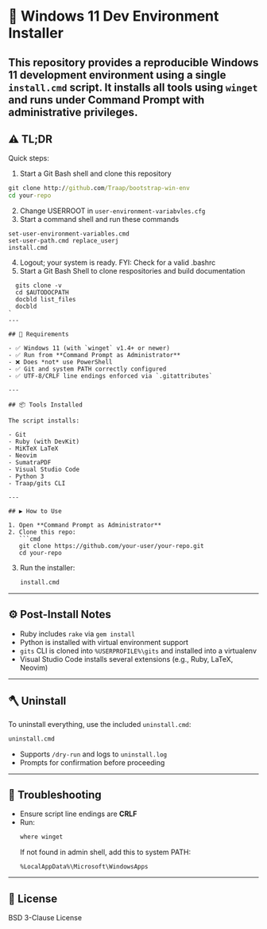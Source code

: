 # 🚀 Windows 11 Dev Environment Installer

This repository provides a reproducible Windows 11 development environment using
a single `install.cmd` script. It installs all tools using `winget` and runs
under **Command Prompt with administrative privileges**.
---
## ⚠️ TL;DR

Quick steps:
  1. Start a Git Bash shell and clone this repository
```cmd
git clone http://github.com/Traap/bootstrap-win-env
cd your-repo
```
  2. Change USERROOT in ```user-environment-variabvles.cfg```
  3. Start a command shell and run these commands
```command
set-user-environment-variables.cmd
set-user-path.cmd replace_userj
install.cmd
```
  4. Logout; your system is ready.  FYI:  Check for a valid .bashrc
  5. Start a Git Bash Shell to clone respositories and build documentation
```
  gits clone -v
  cd $AUTODOCPATH
  docbld list_files
  docbld
`
---

## 🔧 Requirements

- ✅ Windows 11 (with `winget` v1.4+ or newer)
- ✅ Run from **Command Prompt as Administrator**
- ❌ Does *not* use PowerShell
- ✅ Git and system PATH correctly configured
- ✅ UTF-8/CRLF line endings enforced via `.gitattributes`

---

## 📦 Tools Installed

The script installs:

- Git
- Ruby (with DevKit)
- MiKTeX LaTeX
- Neovim
- SumatraPDF
- Visual Studio Code
- Python 3
- Traap/gits CLI

---

## ▶️ How to Use

1. Open **Command Prompt as Administrator**
2. Clone this repo:
   ```cmd
   git clone https://github.com/your-user/your-repo.git
   cd your-repo
   ```
3. Run the installer:
   ```cmd
   install.cmd
   ```

---

## ⚙️ Post-Install Notes

- Ruby includes `rake` via `gem install`
- Python is installed with virtual environment support
- `gits` CLI is cloned into `%USERPROFILE%\gits` and installed into a virtualenv
- Visual Studio Code installs several extensions (e.g., Ruby, LaTeX, Neovim)

---

## 🪓 Uninstall

To uninstall everything, use the included `uninstall.cmd`:
```cmd
uninstall.cmd
```

- Supports `/dry-run` and logs to `uninstall.log`
- Prompts for confirmation before proceeding

---

## 🧪 Troubleshooting

- Ensure script line endings are **CRLF**
- Run:
  ```cmd
  where winget
  ```
  If not found in admin shell, add this to system PATH:
  ```
  %LocalAppData%\Microsoft\WindowsApps
  ```

---

## 📄 License
BSD 3-Clause License
